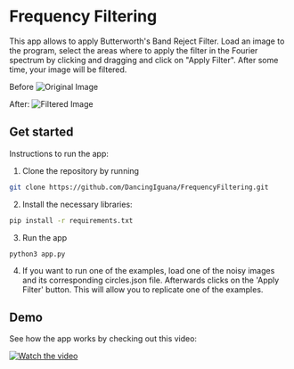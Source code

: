 # Frequency Filtering

 This app allows to apply Butterworth's Band Reject Filter. Load an image to the program, select the areas where to apply the filter in the Fourier spectrum by clicking and dragging and click on "Apply Filter". After some time, your image will be filtered.
 
 Before
 ![Original Image](https://github.com/DancingIguana/FrequencyFiltering/blob/main/examples/1/1.png)
 
 After:
 ![Filtered Image](https://github.com/DancingIguana/FrequencyFiltering/blob/main/examples/1/1_filtered.png)
 
 ## Get started
 
Instructions to run the app:
1. Clone the repository by running

```sh
git clone https://github.com/DancingIguana/FrequencyFiltering.git
```

2. Install the necessary libraries:

```sh
pip install -r requirements.txt
```

3. Run the app

```python3
python3 app.py
```

4. If you want to run one of the examples, load one of the noisy images and its corresponding circles.json file. Afterwards clicks on the 'Apply Filter' button. This will allow you to replicate one of the examples.

## Demo
See how the app works by checking out this video:

[![Watch the video](https://img.youtube.com/vi/htb2H29Q5jo/maxresdefault.jpg)](https://www.youtube.com/watch?v=htb2H29Q5jo&t=4s)

